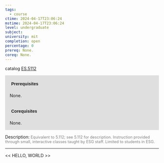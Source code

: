 ```yaml
---
tags:
  - course
ctime: 2024-04-17T23:06:24
mstime: 2024-04-17T23:06:24
level: undergraduate
subject: 
university: mit
completion: open
percentage: 0
prereq: None.
coreq: None.
---
```


catalog [ES.5112](http://student.mit.edu/catalog/mESa.html#ES.5112)

<span style="display: block; padding: 15px; background-color: rgb(100, 100, 100, 0.2);"><font id="m_prereq3920_0" style="display: block; font-family: Arial, sans-serif; font-weight: bold; padding: 5px">Prerequisites</font><br><span id="prereq3920_0">None.</span></span>
<span style="display: block; padding: 15px; background-color: rgb(100, 100, 100, 0.2);"><font id="m_coreq3920_0" style="display: block; font-family: Arial, sans-serif; font-weight: bold; padding: 5px">Corequisites</font><br><span id="coreq3920_0">None.</span></span>

<font style="">Description:</font>
<font style="color: grey; font-size: 0.8rem;">Equivalent to 5.112; see 5.112 for description. Instruction provided through small, interactive classes taught by ESG staff. Limited to students in ESG.</font>



---

<< HELLO, WORLD >>
